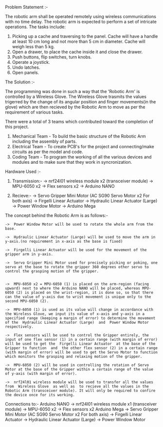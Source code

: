 Problem Statement :-

The robotic arm shall be operated remotely using wireless communications with no time delay. The robotic arm is expected to perform a set of intricate operations.
The tasks include:
1. Picking up a cache and traversing to the panel. Cache will have a handle at least 10 cm long and not more than 5 cm in diameter. Cache will weigh less than 5 kg.
2. Open a drawer, to place the cache inside it and close the drawer.
3. Push buttons, flip switches, turn knobs.
4. Operate a joystick.
5. Undo latches.
6. Open panels.

The Solution :-

The programming was done in such a way that the 'Robotic Arm' is controlled by a Wireless Glove. The Wireless Glove trasmits the values trigerred by the change of its angular position and finger movements(in the glove) which are then recieved by the Robotic Arm to move as per the requirement of various tasks.

There were a total of 3 teams which contributed toward the completion of this project.
1. Mechanical Team - To build the basic structure of the Robotic Arm including the assembly of parts.
2. Electrical Team - To create PCB's for the project and connecting/make circuits as per the model and code.
3. Coding Team - To program the working of all the various devices and modules and to make sure that they work in syncronization.


Hardware Used :-

1. Transmission:-
    ->  nrf24l01 wireless module x2 (transceiver module)
    ->  MPU-6050 x2
    ->  Flex sensors x2
    ->  Arduino NANO    

2. Recieve:- 
    ->  Servo Gripper Mini Motor (AC SG90 Servo Motor x2 For both axis)
    ->  Firgelli Linear Actuator
    ->  Hydraulic Linear Actuator (Large)
    ->  Power Window Motor
    ->  Arduino Mega


The concept behind the Robotic Arm is as follows:-

    ->  Power Window Motor will be used to rotate the whole arm from the base.

    ->  Hydraulic Linear Actuator (Large) will be used to move the arm in y-axis.(no requirement in x-axis as the base is fixed)

    ->  Firgelli Linear Actuator will be used for the movement of the gripper arm in y-axis.

    ->  Servo Gripper Mini Motor used for precisely picking or poking, one servo at the base to rotate the gripper 360 degrees other servo to control the grasping motion of the gripper.


    ->  MPU-6050 x2 = MPU-6050 (1) is placed on the arm-region (facing upward) next to where the Arduino NANO will be placed, whereas MPU-6050 (2) is placed on the wrist-region, it is done so, so that there can the value of y-axis due to wrist movement is unique only to the second MPU-6050 (2). 

    ->  MPU-6050 (1) is used as its value will change in accordance with the Wireless Glove, we input its value of x-axis and y-axis in a specified range (keeping a margin of error) to determine the movement of the  Hydraulic Linear Actuator (Large)  and  Power Window Motor  respectively.

    ->  Flex sensors will be used to control the Gripper entirely, the input of one flex sensor (1) in a certain range (with margin of error) will be used to get the  Firgelli Linear Actuator  at the base of the Gripper to function  and  the other flex sensor (2) in a certain range (with margin of error) will be used to get the Servo Motor to function which monitors the grasping and relaxing motion of the gripper.

    ->  MPU-6050 (2) will be used in controlling the rotation of Servo Motor at the base of the Gripper within a certain range of the value of y-axis (with margin of error).  

    ->  nrf24l01 wireless module will be used to transfer all the values from  Wireless Glove  as well as  to recieve all the values in the Robotic Arm (transceiver module). It will only be required to confire the device once for its working.


Connections to:-
     Arduino NANO
    ->  nrf24l01 wireless module x1 (transceiver module)
    ->  MPU-6050 x2
    ->  Flex sensors x2
     Arduino Mega
    ->  Servo Gripper Mini Motor (AC SG90 Servo Motor x2 For both axis)
    ->  Firgelli Linear Actuator
    ->  Hydraulic Linear Actuator (Large)
    ->  Power Window Motor